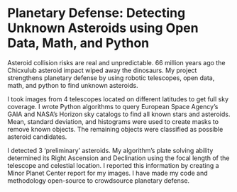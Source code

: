 # Planetary Defense: Detecting Unknown Asteroids using Open Data, Math, and Python

Asteroid collision risks are real and unpredictable. 66 million years ago the Chicxulub asteroid impact wiped away the dinosaurs. My project strengthens planetary defense by using robotic telescopes, open data, math, and python to find unknown asteroids.

I took images from 4 telescopes located on different latitudes to get full sky coverage. I wrote Python algorithms to query European Space Agency’s GAIA and NASA’s Horizon sky catalogs to find all known stars and asteroids. Mean, standard deviation, and histograms were used to create masks to remove known objects. The remaining objects were classified as possible asteroid candidates.

I detected 3 ‘preliminary’ asteroids. My algorithm’s plate solving ability determined its Right Ascension and Declination using the focal length of the telescope and celestial location. I reported this information by creating a Minor Planet Center report for my images. I have made my code and methodology open-source to crowdsource planetary defense.
